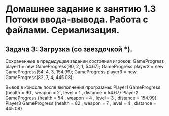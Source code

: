  # Домашнее задание к занятию 1.3 Потоки ввода-вывода. Работа с файлами. Сериализация.
  ## Задача 3: Загрузка (со звездочкой *).
Сохраненные в предыдущем задании состояния игроков:
 GameProgress player1 = new GameProgress(90, 2, 1, 54.67);
 GameProgress player2 = new GameProgress(54, 4, 3, 154.99);
 GameProgress player3 = new GameProgress(82, 7, 4, 445.08);

Вывод в консоль после выполнения программы:
Player1 GameProgress {health = 90 , weapon = 2 , level = 1 , distance = 54.67}
Player2 GameProgress {health = 54 , weapon = 4 , level = 3 , distance = 154.99}
Player3 GameProgress {health = 82 , weapon = 7 , level = 4 , distance = 445.08}
